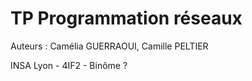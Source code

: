 # TP Programmation réseaux

Auteurs : Camélia GUERRAOUI, Camille PELTIER

INSA Lyon - 4IF2 - Binôme ?
